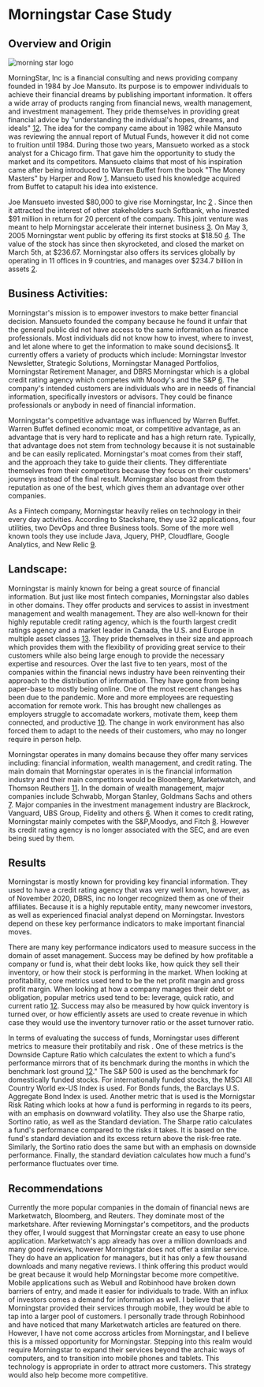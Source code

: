 # Morningstar Case Study

## Overview and Origin
![morning star logo](https://www.logosvgpng.com/wp-content/uploads/2018/03/morningstar-logo-vector.png)


   MorningStar, Inc is a financial consulting and news providing company founded in 1984 by Joe Mansuto. Its purpose is to empower individuals to achieve their financial dreams by publishing important information. It offers a wide array of products ranging from financial news, wealth management, and investment management. They pride themselves in providing great financial advice by "understanding the individual's hopes, dreams, and ideals" [12](https://www.morningstar.com/company). 
The idea for the company came about in 1982 while Mansuto was reviewing the annual report of Mutual Funds, however it did not come to fruition until 1984. During those two years, Mansueto worked as a stock analyst for a Chicago firm. That gave him the opportunity to study the market and its competitors. Mansueto claims that most of his inspiration came after being introduced to Warren Buffet from the book "The Money Masters" by Harper and Row [1](https://www.inc.com/magazine/19990701/811.html). Mansueto used his knowledge acquired from Buffet to catapult his idea into existence.

   Joe Mansueto invested $80,000 to give rise Morningstar, Inc [2](https://usatoday30.usatoday.com/money/companies/management/2005-11-14-mansueto_x.htm) . Since then it attracted the interest of other stakeholders such Softbank, who invested $91 million in return for 20 percent of the company. This joint venture was meant to help Morningstar accelerate their internet business [3](https://www.nytimes.com/1999/07/09/business/company-news-softbank-says-it-will-invest-91-million-in-morningstar.html). On May 3, 2005 Morningstar went public by offering its first stocks at $18.50  [4](https://newsroom.morningstar.com/newsroom/news-archive/press-release-details/2005/Morningstar-Inc-Prices-Initial-Public-Offering-of-Common-Stock/default.aspx). The value of the stock has since then skyrocketed, and closed the market on March 5th, at $236.67. Morningstar also offers its services globally by operating in 11 offices in 9 countries, and manages over $234.7 billion in assets [2](https://usatoday30.usatoday.com/money/companies/management/2005-11-14-mansueto_x.htm).




## Business Activities:

   Morningstar's mission is to empower investors to make better financial decision. Mansueto founded the company because he found it unfair that the general public did not have access to the same information as finance professionals. Most individuals did not know how to invest, where to invest, and let alone where to get the information to make sound decisions[5](https://www.morningstar.com/insights/2019/06/18/great-advice). It currently offers a variety of products which include: Morningstar Investor Newsletter, Strategic Solutions, Morningstar Managed Portfolios, Morningstar Retirement Manager, and DBRS Morningstar which is a global credit rating agency which competes with Moody's and the S&P [6](https://www.morningstar.com/products). The company's intended customers are individuals who are in needs of financial information, specifically investors or advisors. They could be finance professionals or anybody in need of financial information.

   Morningstar's competitive advantage was influenced by Warren Buffet. Warren Buffet defined economic moat, or competitive advantage, as an advantage that is very hard to replicate and has a high return rate. Typically, that advantage does not stem from technology because it is not sustainable and be can easily replicated. Morningstar's moat comes from their staff, and the approach they take to guide their clients. They differentiate themselves from their competitors because they focus on their customers' journeys instead of the final result. Morningstar also boast from their reputation as one of the best, which gives them an advantage over other companies.

   As a Fintech company, Morningstar heavily relies on technology in their every day activities. According to Stackshare, they use 32 applications, four utilities, two DevOps and three Business tools. Some of the more well known tools they use include Java, Jquery, PHP, Cloudflare, Google Analytics, and New Relic [9](https://stackshare.io/morningstar/morningstar/main).

## Landscape:

   Morningstar is mainly known for being a great source of financial information. But just like most fintech companies, Morningstar also dables in other domains. They offer products and services to assist in investment management and wealth management. They are also well-known for their highly reputable credit rating agency, which is the fourth largest credit ratings agency and a market leader in Canada, the U.S. and Europe in multiple asset classes [13](https://www.dbrsmorningstar.com/about/). They pride themselves in their size and approach which provides them with the flexibility of providing great service to their customers while also being large enough to provide the necessary expertise and resources. Over the last five to ten years, most of the companies within the financial news industry have been reinventing their approach to the distribution of information. They have gone from being paper-base to mostly being online. One of the most recent changes has been due to the pandemic. More and more employees are requesting accomation for remote work. This has brought new challenges as employers struggle to accomadate workers, motivate them, keep them connected, and productive [10](https://www.forbes.com/sites/googlecloud/2021/02/05/6-trends-that-will-shape-the-financial-services-industry-in-2021/?sh=74a491b342b6). The change in work  environment has also forced them to adapt to the needs of their customers, who may no longer require in person help.

  Morningstar operates in many domains because they offer many services including: financial information, wealth management, and credit rating. The main domain that Morningstar operates in is the financial information industry and their main competitors would be Bloomberg, Marketwatch, and Thomson Reuthers [11](https://www.investopedia.com/ask/answers/051915/who-are-morningstars-morn-main-competitors.asp#:~:text=Three%20of%20Morningstar's%20key%20competitors,activity%20and%20generate%20detailed%20reports.). In the domain of wealth management, major companies include Schwabb, Morgan Stanley, Goldmans Sachs and others [7](https://www.investopedia.com/articles/investing/061314/best-best-wealth-management-firms.asp). Major companies in the investment management industry are Blackrock, Vanguard, UBS Group, Fidelity and others  [6](https://www.thebalance.com/which-firms-have-the-most-assets-under-management-4173923). When it comes to credit rating, Morningstar mainly competes with the S&P,Moodys, and Fitch [8](https://www.financial-planning.com/news/morningstar-acquires-mbs-rater-realpoint). However its credit rating agency is no longer associated with the SEC, and are even being sued by them.

## Results

   Morningstar is mostly known for providing key financial information. They used to have a credit rating agency that was very well known, however, as of November 2020, DBRS, inc no longer recognized them as one of their affiliates. Because it is a highly reputable entity, many newcomer investors, as well as experienced finacial analyst depend on Morningstar. Investors depend on these key performance indicators to make important financial moves.

   There are many key performance indicators used to measure success in the domain of asset management. Success may be defined by how profitable a company or fund is, what their debt looks like, how quick they sell their inventory, or how their stock is performing in the  market. When looking at profitability, core metrics used tend to be the net profit margin and gross profit margin. When looking at how a company manages their debt or obligation, popular metrics used tend to be: leverage, quick ratio, and current ratio [12](https://online.hbs.edu/blog/post/financial-performance-measures). Success may also be measured by how quick inventory is turned over, or how efficiently assets are used to create revenue in which case they would use the inventory turnover ratio or the asset turnover ratio.

   In terms of evaluating the success of funds, Morningstar uses different metrics to measure their protitabily and risk . One of these metrics is the Downside Capture Ratio which  calculates the extent to which a fund's performance mirrors that of its benchmark during the months in which the benchmark lost ground  [12](https://www.morningstar.com/articles/754052/using-risk-measures-on-morningstar-fund-reports)." The S&P 500 is used as the benchmark for domestically funded stocks. For internationally funded stocks, the MSCI All Country World ex-US Index is used. For Bonds funds, the Barclays U.S. Aggregate Bond Index is used.
Another metric that is used is the Mornigstar Risk Rating which looks at how a fund is performing in regards to its peers, with an emphasis on downward volatility. They also use the Sharpe ratio, Sortino ratio, as well as the Standard deviation. The Sharpe ratio calculates a fund's performance compared to the risks it takes. It is based on the fund's standard deviation and its excess return above the risk-free rate. Similarly, the Sortino ratio does the same but with an emphasis on downside performance. Finally, the standard deviation calculates how much a fund's performance fluctuates over time.


## Recommendations


   Currently the more popular companies in the domain of financial news are Marketwatch, Bloomberg, and Reuters. They dominate most of the marketshare. After reviewing Morningstar's competitors, and the products they offer, I would suggest that Morningstar create an easy to use phone application. Marketwatch's app already has over a million downloads and many good reviews, however Morningstar does not offer a similar service. They do have an application for managers, but it has only a few thousand downloads and many negative reviews. I think offering this product would be great because it would help Morningstar become more competitive. Mobile applications such as Webull and Robinhood have broken down barriers of entry, and made it easier for individuals to trade. With an influx of investors comes a demand for information as well. I believe that if Morningstar provided their services through mobile, they would be able to tap into a larger pool of customers. I personally trade through Robinhood and have noticed that many Marketwatch articles are featured on there. However, I have not come accross articles from Morningstar, and I believe this is a missed opportunity for Morningstar.
Stepping into this realm would require Morningstar to expand their services beyond the archaic ways of computers, and to transition into mobile phones and tablets.
This technology is appropriate in order to attract more customers. This strategy would also help become more competitive.
